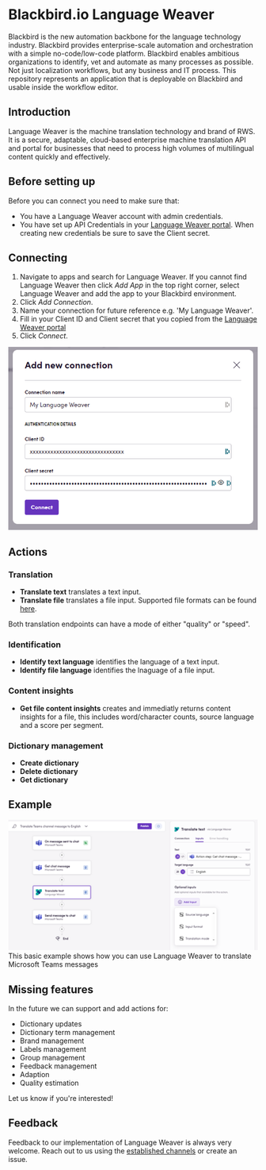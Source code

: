 # Blackbird.io Language Weaver

Blackbird is the new automation backbone for the language technology industry. Blackbird provides enterprise-scale automation and orchestration with a simple no-code/low-code platform. Blackbird enables ambitious organizations to identify, vet and automate as many processes as possible. Not just localization workflows, but any business and IT process. This repository represents an application that is deployable on Blackbird and usable inside the workflow editor.

## Introduction

<!-- begin docs -->

Language Weaver is the machine translation technology and brand of RWS. It is a secure, adaptable, cloud-based enterprise machine translation API and portal for businesses that need to process high volumes of multilingual content quickly and effectively.

## Before setting up

Before you can connect you need to make sure that:

- You have a Language Weaver account with admin credentials.
- You have set up API Credentials in your [Language Weaver portal](https://portal.languageweaver.com/settings/api-credentials). When creating new credentials be sure to save the Client secret.

## Connecting

1. Navigate to apps and search for Language Weaver. If you cannot find Language Weaver then click _Add App_ in the top right corner, select Language Weaver and add the app to your Blackbird environment.
2. Click _Add Connection_.
3. Name your connection for future reference e.g. 'My Language Weaver'.
4. Fill in your Client ID and Client secret that you copied from the [Language Weaver portal](https://portal.languageweaver.com/settings/api-credentials)
5. Click _Connect_.

![1697473360187](image/README/1697473360187.png)

## Actions

### Translation

- **Translate text** translates a text input.
- **Translate file** translates a file input. Supported file formats can be found [here](https://developers.languageweaver.com/api/lw/common/input-formats.html).

Both translation endpoints can have a mode of either "quality" or "speed".

### Identification

- **Identify text language** identifies the language of a text input.
- **Identify file language** identifies the lnaguage of a file input.

### Content insights

- **Get file content insights** creates and immediatly returns content insights for a file, this includes word/character counts, source language and a score per segment.

### Dictionary management

- **Create dictionary**
- **Delete dictionary**
- **Get dictionary**

## Example

![1697474172103](image/README/1697474172103.png)
This basic example shows how you can use Language Weaver to translate Microsoft Teams messages

## Missing features

In the future we can support and add actions for:

- Dictionary updates
- Dictionary term management
- Brand management
- Labels management
- Group management
- Feedback management
- Adaption
- Quality estimation

Let us know if you're interested!

## Feedback

Feedback to our implementation of Language Weaver is always very welcome. Reach out to us using the [established channels](https://www.blackbird.io/) or create an issue.

<!-- end docs -->
